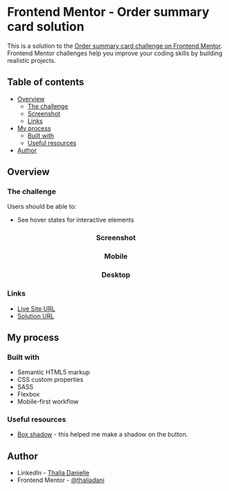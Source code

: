# Frontend Mentor - Order summary card solution

This is a solution to the [Order summary card challenge on Frontend Mentor](https://www.frontendmentor.io/challenges/order-summary-component-QlPmajDUj). Frontend Mentor challenges help you improve your coding skills by building realistic projects.

## Table of contents

- [Overview](#overview)
  - [The challenge](#the-challenge)
  - [Screenshot](#screenshot)
  - [Links](#links)
- [My process](#my-process)
  - [Built with](#built-with)
  - [Useful resources](#useful-resources)
- [Author](#author)

## Overview

### The challenge

Users should be able to:

- See hover states for interactive elements

<div align="center">

### Screenshot

### Mobile



### Desktop



</div>

### Links

- [Live Site URL]()
- [Solution URL](https://www.frontendmentor.io/profile/thaliadani/solutions)

## My process

### Built with

- Semantic HTML5 markup
- CSS custom properties
- SASS
- Flexbox
- Mobile-first workflow

### Useful resources

- [Box shadow](https://cssgenerator.org/box-shadow-css-generator.html) - this helped me make a shadow on the button.

## Author

- LinkedIn - [Thalia Danielle](https://www.linkedin.com/in/thalia-danielle-21b968221)
- Frontend Mentor - [@thaliadani](https://www.frontendmentor.io/profile/thaliadani)